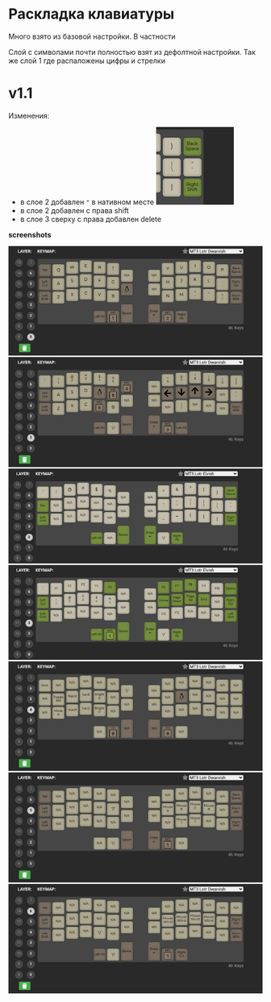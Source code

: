 # Раскладка клавиатуры

Много взято из базовой настройки. В частности

Слой с символами почти полностью взят из дефолтной настройки. Так же слой 1 где распаложены цифры и стрелки

# v1.1

Изменения:

- в слое 2 добавлен `"` в нативном месте
    ![alt text](./.screenshots/image-7.png)
- в слое 2 добавлен с права shift
- в слое 3 сверху с права добавлен delete

__screenshots__

![alt text](./.screenshots/image.png)
![alt text](./.screenshots/image-1.png)
![alt text](./.screenshots/image-2.png)
![alt text](./.screenshots/image-3.png)
![alt text](./.screenshots/image-4.png)
![alt text](./.screenshots/image-5.png)
![alt text](./.screenshots/image-6.png)
